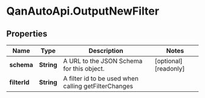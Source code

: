 # QanAutoApi.OutputNewFilter

## Properties

Name | Type | Description | Notes
------------ | ------------- | ------------- | -------------
**schema** | **String** | A URL to the JSON Schema for this object. | [optional] [readonly] 
**filterId** | **String** | A filter id to be used when calling getFilterChanges | 


